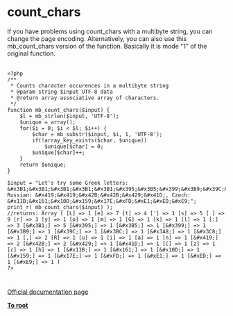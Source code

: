 # count_chars



If you have problems using count_chars with a multibyte string, you can change the page encoding. Alternatively, you can also use this mb_count_chars version of the function. Basically it is mode "1" of the original function.<br><br>

```
<?php
/**
 * Counts character occurences in a multibyte string
 * @param string $input UTF-8 data
 * @return array associative array of characters.
 */
function mb_count_chars($input) {
    $l = mb_strlen($input, 'UTF-8');
    $unique = array();
    for($i = 0; $i < $l; $i++) {
        $char = mb_substr($input, $i, 1, 'UTF-8');
        if(!array_key_exists($char, $unique))
            $unique[$char] = 0;
        $unique[$char]++;
    }
    return $unique;
}

$input = "Let's try some Greek letters: &#x3B1;&#x3B1;&#x3B1;&#x3B1;&#x3B1;&#x395;&#x3B5;&#x399;&#x3B9;&#x39C;&#x3BC;&#x3A8;&#x3C8;, Russian: &#x419;&#x419;&#x42B;&#x42B;&#x429;&#x41D;, Czech: &#x11B;&#x161;&#x10D;&#x159;&#x17E;&#xFD;&#xE1;&#xED;&#xE9;";
print_r( mb_count_chars($input) ); 
//returns: Array ( [L] => 1 [e] => 7 [t] => 4 ['] => 1 [s] => 5 [ ] => 9 [r] => 3 [y] => 1 [o] => 1 [m] => 1 [G] => 1 [k] => 1 [l] => 1 [:] => 3 [&#x3B1;] => 5 [&#x395;] => 1 [&#x3B5;] => 1 [&#x399;] => 1 [&#x3B9;] => 1 [&#x39C;] => 1 [&#x3BC;] => 1 [&#x3A8;] => 1 [&#x3C8;] => 1 [,] => 2 [R] => 1 [u] => 1 [i] => 1 [a] => 1 [n] => 1 [&#x419;] => 2 [&#x42B;] => 2 [&#x429;] => 1 [&#x41D;] => 1 [C] => 1 [z] => 1 [c] => 1 [h] => 1 [&#x11B;] => 1 [&#x161;] => 1 [&#x10D;] => 1 [&#x159;] => 1 [&#x17E;] => 1 [&#xFD;] => 1 [&#xE1;] => 1 [&#xED;] => 1 [&#xE9;] => 1 )
?>
```
  

#

[Official documentation page](https://www.php.net/manual/en/function.count-chars.php)

**[To root](/README.md)**